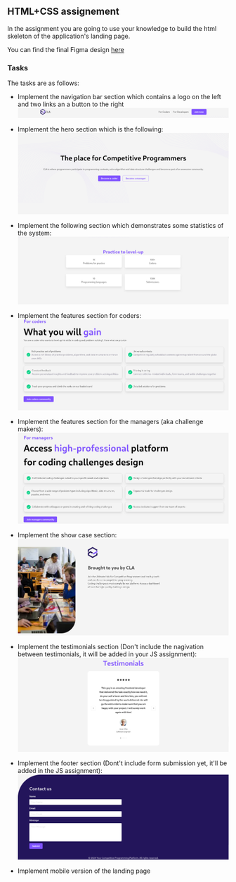 ## HTML+CSS assignement
In the assignment you are going to use your knowledge
to build the html skeleton of the application's landing page.

<!-- TODO: Insert a link -->
You can find the final Figma design [here](https://shorturl.at/xGTZ6)

### Tasks
The tasks are as follows:

- Implement the navigation bar section which contains a logo on the left and two links an a button to the right
![navbar](./images/html-css/1-nav.png)

- Implement the hero section which is the following:
![hero](./images/html-css/2-hero.png)

- Implement the following section which demonstrates some statistics of the system:
![stats](./images/html-css/3-stats.png)

- Implement the features section for coders:
![features](./images/html-css/4-coders-features.png)

- Implement the features section for the managers (aka challenge makers):
![features](./images/html-css/5-managers-features.png)

- Implement the show case section:
![features](./images/html-css/6-showcase.png)

- Implement the testimonials section (Don't include the nagivation between testimonials, it will be added in your JS assignment):
![features](./images/html-css/7-testimonials.png)

- Implement the footer section (Dont't include form submission yet, it'll be added in the JS assignment):
![features](./images/html-css/8-footer.png)

- Implement mobile version of the landing page